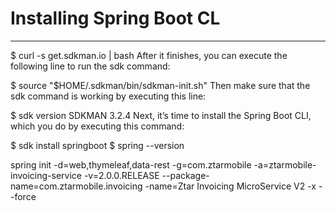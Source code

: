 # Installing Spring Boot CL
---
$ curl -s get.sdkman.io | bash
After it finishes, you can execute the following line to run the sdk command:

$ source "$HOME/.sdkman/bin/sdkman-init.sh"
Then make sure that the sdk command is working by executing this line:

$ sdk version
SDKMAN 3.2.4
Next, it’s time to install the Spring Boot CLI, which you do by executing this command:

$ sdk install springboot
$ spring --version

spring init -d=web,thymeleaf,data-rest -g=com.ztarmobile -a=ztarmobile-invoicing-service -v=2.0.0.RELEASE --package-name=com.ztarmobile.invoicing -name=Ztar Invoicing MicroService V2 -x --force
